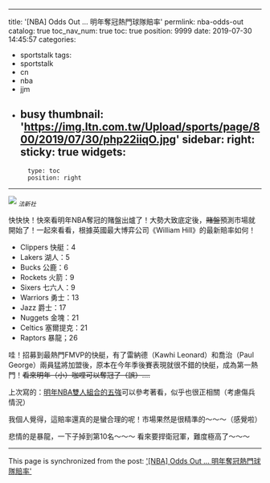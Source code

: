 
---
title: '[NBA] Odds Out ... 明年奪冠熱門球隊賠率'
permlink: nba-odds-out
catalog: true
toc_nav_num: true
toc: true
position: 9999
date: 2019-07-30 14:45:57
categories:
- sportstalk
tags:
- sportstalk
- cn
- nba
- jjm
- busy
thumbnail: 'https://img.ltn.com.tw/Upload/sports/page/800/2019/07/30/php22iiqO.jpg'
sidebar:
    right:
        sticky: true
widgets:
    -
        type: toc
        position: right
---


![](https://img.ltn.com.tw/Upload/sports/page/800/2019/07/30/php22iiqO.jpg)
<sub>*法新社*</sub>

快快快！快來看明年NBA奪冠的賭盤出爐了！大勢大致底定後，<del>賭盤</del>預測市場就開始了！一起來看看，根據英國最大博弈公司《William Hill》的最新賠率如何！

* Clippers 快艇：4
* Lakers 湖人：5
* Bucks 公鹿：6
* Rockets 火箭：9
* Sixers 七六人：9
* Warriors 勇士：13
* Jazz 爵士：17
* Nuggets 金塊：21
* Celtics 塞爾提克：21
* Raptors 暴龍；26

哇！招募到最熱門FMVP的快艇，有了雷納德（Kawhi Leonard）和喬治（Paul George）兩員猛將加盟後，原本在今年季後賽表現就很不錯的快艇，成為第一熱門！<del>看來明年（小）咖哩可以奪冠了（誤）....</del>

上次寫的：[明年NBA雙人組合的五強](https://steemit.com/palnet/@deanliu/5m14uz-nba)可以參考著看，似乎也很正相關（考慮傷兵情況）

我個人覺得，這賠率還真的是蠻合理的呢！市場果然是很精準的～～～（感覺啦）

悲情的是暴龍，一下子掉到第10名～～～ 看來要捍衛冠軍，難度極高了～～～

- - -

This page is synchronized from the post: ['[NBA] Odds Out ... 明年奪冠熱門球隊賠率'](https://steemit.com/@deanliu/nba-odds-out)
